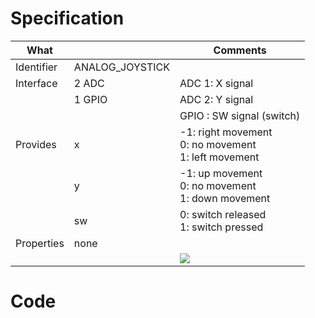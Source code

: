 # Specification

| What         |                 | Comments                   |
|--------------|-----------------|----------------------------|
| Identifier   | ANALOG_JOYSTICK |                            |
| Interface    | 2 ADC           | ADC 1: X signal            |
|              | 1 GPIO          | ADC 2: Y signal            |
|              |                 | GPIO : SW signal (switch)  |
| Provides     | x               | -1: right movement<br/>0: no movement<br/>1: left movement         |
|              | y               | -1: up movement<br/>0: no movement<br/>1: down movement         |
|              | sw              | 0: switch released<br/>1: switch pressed        |
| Properties   | none            |                            |
|              |                 | ![](http://git.whitecatboard.org/joystick.png)                           |

# Code

```lua
```